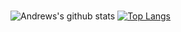 ### 
![Andrews's github stats](https://github-readme-stats.vercel.app/api?username=excisionhd&show_icons=true&theme=radical&count_private=true)
[![Top Langs](https://github-readme-stats.vercel.app/api/top-langs/?username=excisionhd&layout=compact)](https://github.com/excisionhd/github-readme-stats)
<!--
**excisionhd/excisionhd** is a ✨ _special_ ✨ repository because its `README.md` (this file) appears on your GitHub profile.

Here are some ideas to get you started:

- 🔭 I’m currently working on ...
- 🌱 I’m currently learning ...
- 👯 I’m looking to collaborate on ...
- 🤔 I’m looking for help with ...
- 💬 Ask me about ...
- 📫 How to reach me: ...
- 😄 Pronouns: ...
- ⚡ Fun fact: ...
-->
